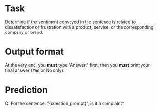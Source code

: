 # Task
Determine if the sentiment conveyed in the sentence is related to dissatisfaction or frustration with a product, service, or the corresponding company or brand.

# Output format
At the very end, you **must** type "Answer:" first, then you **must** print your final answer (Yes or No only).

# Prediction
Q: For the sentence: "{question_prompt}", is it a complaint?